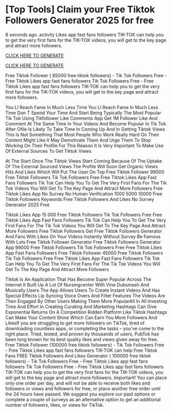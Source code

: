 # [Top Tools] Claim your Free Tiktok Followers Generator 2025 for free

8 seconds ago. activity Likes app fast fans followers TIK-TOK can help you to get the very first fans for the TIK-TOK videos, you will get to the key page and attract more followers.

 [CLICK HERE TO GENERATE](https://appbitly.com/Free-TikTok-Followers)

 [CLICK HERE TO GENERATE](https://appbitly.com/Free-TikTok-Followers)



Free Tiktok Follower ( 85000 free tiktok followers) - Tik Tok Followers Free - Free Tiktok Likes app fast fans followers Tik Tok Followers Free - Free Tiktok Likes app fast fans followers TIK-TOK can help you to get the very first fans for the TIK-TOK videos, you will get to the key page and attract more followers.

You Ll Reach Fame In Much Less Time You Ll Reach Fame In Much Less Time Don T Spend Your Time And Start Being Typically The Most Popular Tik Tok Using Tikfollower Like Comments App Get 1M Follower Like And Comment At The Same Time In Your Videos And Become Popular In Tik Tok After Ofile Is Likely To Take Time In Coming Up And In Getting Tiktok Views This Is Not Something That Most People Who Work Really Hard On Their Content Might Like It May Demotivate Them And Urge Them To Stop Working On Their Profile For This Reason It Is Very Important To Make Use Of External Sources To Get Tiktok Views

At The Start Once The Tiktok Views Start Coming Because Of The Uptake Of The External Sourced Views The Profile Will Soon Get Organic Views Hits And Likes Which Will Put The User On Top Free Tiktok Follower 99000 Free Tiktok Followers Tik Tok Followers Free Free Tiktok Likes App Fast Fans Followers Tik Tok Can Help You To Get The Very First Fans For The Tik Tok Videos You Will Get To The Key Page And Attract More Followers Free Tiktok Likes App No Survey No Human Verification 1000 5000 10000 Free Tiktok Followers Keywords Free Tiktok Followers And Likes No Survey Generator 2025 Free

Tiktok Likes App 15 000 Free Tiktok Followers Tik Tok Followers Free Free Tiktok Likes App Fast Fans Followers Tik Tok Can Help You To Get The Very First Fans For The Tik Tok Videos You Will Get To The Key Page And Attract More Followers Free Tiktok Followers Get Free Tiktok Followers Generator And Fans With Likes On Your Videos Instantly Without Survey Be Famous With Lots Free Tiktok Follower Generator Free Tiktok Followers Generator App 99000 Free Tiktok Followers Tik Tok Followers Free Free Tiktok Likes App Fast Fans Followers Free Tiktok Follower 45000 Free Tiktok Followers Tik Tok Followers Free Free Tiktok Likes App Fast Fans Followers Tik Tok Can Help You To Get The Very First Fans For The Tik Tok Videos You Will Get To The Key Page And Attract More Followers

Tiktok Is An Application That Has Become Super Popular Across The Internet It Built Up A Lot Of Nursingcenter With Vine Dubsmash And Musically Users The App Allows Users To Create Instant Videos And Has Special Effects Lip Syncing Voice Overs And Filter Features The Videos Are Then Engaged By Other Users Making Them More PopularAll In All Investing Time And Effort In Creating Curating And Marketing Hashtags Can Give Exponential Returns On A Competition Ridden Platform Like Tiktok Hashtags Can Make Your Content Shine Which Can Earn You More Followers And LikesIf you are struggling to get more followers on TikTok, tired of downloading countless apps, or completing the tasks – you’ve come to the right place. Tried, tested, and proven by thousands of users, PubTok has been long known for its best quality likes and views given away for free. Free Tiktok Follower (100000 free tiktok followers) - Tik Tok Followers Free - Free Tiktok Likes app fast fans followers TIK-TOK can help Free Tiktok Fans FREE Tiktok Followers And Likes Generator ( 100000 free tiktok followers) - Tik Tok Followers Free - Free Tiktok Likes app fast fans followers Tik Tok Followers Free - Free Tiktok Likes app fast fans followers TIK-TOK can help you to get the very first fans for the TIK-TOK videos, you will get to the key page and attract more followers. Important! You can place only one order per day, and will not be able to receive both likes and followers or views and followers for free, or place another free order until the 24 hours have passed. We suggest you explore our paid options or complete a couple of surveys as an alternative option to get an additional number of followers, likes, or views for TikTok.
